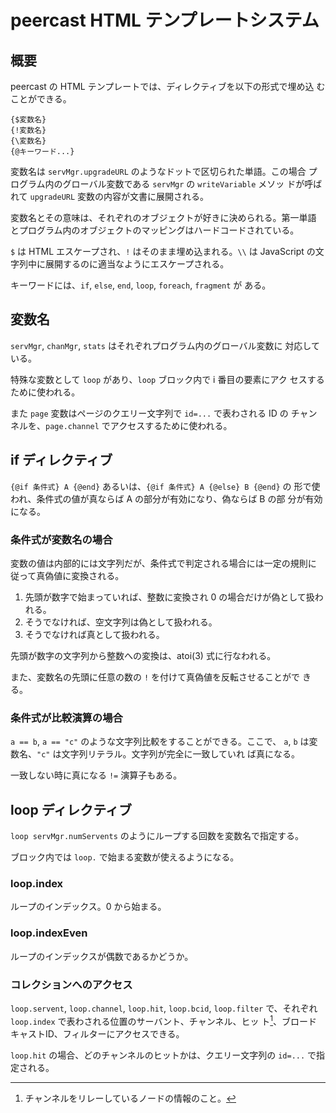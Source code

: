 # peercast HTML テンプレートシステム

## 概要

peercast の HTML テンプレートでは、ディレクティブを以下の形式で埋め込
むことができる。

    {$変数名}
    {!変数名}
    {\変数名}
    {@キーワード...}

変数名は `servMgr.upgradeURL` のようなドットで区切られた単語。この場合
プログラム内のグローバル変数である `servMgr` の `writeVariable` メソッ
ドが呼ばれて `upgradeURL` 変数の内容が文書に展開される。

変数名とその意味は、それぞれのオブジェクトが好きに決められる。第一単語
とプログラム内のオブジェクトのマッピングはハードコードされている。

`$` は HTML エスケープされ、`!` はそのまま埋め込まれる。`\\` は
JavaScript の文字列中に展開するのに適当なようにエスケープされる。

キーワードには、`if`, `else`, `end`, `loop`, `foreach`, `fragment` が
ある。

## 変数名

`servMgr`, `chanMgr`, `stats` はそれぞれプログラム内のグローバル変数に
対応している。

特殊な変数として `loop` があり、`loop` ブロック内で i 番目の要素にアク
セスするために使われる。

また `page` 変数はページのクエリー文字列で `id=...` で表わされる ID の
チャンネルを、`page.channel` でアクセスするために使われる。

## if ディレクティブ

`{@if 条件式} A {@end}` あるいは、`{@if 条件式} A {@else} B {@end}` の
形で使われ、条件式の値が真ならば A の部分が有効になり、偽ならば B の部
分が有効になる。

### 条件式が変数名の場合

変数の値は内部的には文字列だが、条件式で判定される場合には一定の規則に
従って真偽値に変換される。

1. 先頭が数字で始まっていれば、整数に変換され 0 の場合だけが偽として扱われる。
2. そうでなければ、空文字列は偽として扱われる。
3. そうでなければ真として扱われる。

先頭が数字の文字列から整数への変換は、atoi(3) 式に行なわれる。

また、変数名の先頭に任意の数の `!` を付けて真偽値を反転させることがで
きる。

### 条件式が比較演算の場合

`a == b`, `a == "c"` のような文字列比較をすることができる。ここで、
`a`, `b` は変数名、`"c"` は文字列リテラル。文字列が完全に一致していれ
ば真になる。

一致しない時に真になる `!=` 演算子もある。

## loop ディレクティブ

`loop servMgr.numServents` のようにループする回数を変数名で指定する。

ブロック内では `loop.` で始まる変数が使えるようになる。

### loop.index

ループのインデックス。0 から始まる。

### loop.indexEven

ループのインデックスが偶数であるかどうか。

### コレクションへのアクセス

`loop.servent`, `loop.channel`, `loop.hit`, `loop.bcid`, `loop.filter`
で、それぞれ `loop.index` で表わされる位置のサーバント、チャンネル、ヒッ
ト[^1]、ブロードキャストID、フィルターにアクセスできる。

`loop.hit` の場合、どのチャンネルのヒットかは、クエリー文字列の
`id=...` で指定される。

[^1]: チャンネルをリレーしているノードの情報のこと。
